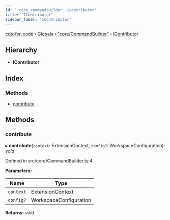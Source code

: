 ```yaml
---
id: "_core_commandbuilder_.icontributor"
title: "IContributor"
sidebar_label: "IContributor"
---
```


[cds-for-code](../index.md) › [Globals](../globals.md) › ["core/CommandBuilder"](../modules/_core_commandbuilder_.md) › [IContributor](_core_commandbuilder_.icontributor.md)

## Hierarchy

* **IContributor**

## Index

### Methods

* [contribute](_core_commandbuilder_.icontributor.md#contribute)

## Methods

###  contribute

▸ **contribute**(`context`: ExtensionContext, `config?`: WorkspaceConfiguration): *void*

Defined in src/core/CommandBuilder.ts:4

**Parameters:**

Name | Type |
------ | ------ |
`context` | ExtensionContext |
`config?` | WorkspaceConfiguration |

**Returns:** *void*
